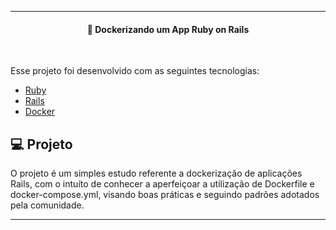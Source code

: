 
---
<h4 align="center">
  🚀 Dockerizando um App Ruby on Rails
</h4>
<br>

Esse projeto foi desenvolvido com as seguintes tecnologias:

- [Ruby](https://www.ruby-lang.org/pt/)
- [Rails](https://rubyonrails.org/)
- [Docker](https://www.docker.com/)

## 💻 Projeto

O projeto é um simples estudo referente a dockerização de aplicações Rails, com o intuíto de conhecer a aperfeiçoar a utilização de Dockerfile e docker-compose.yml, visando boas práticas e seguindo padrões adotados pela comunidade.

----

